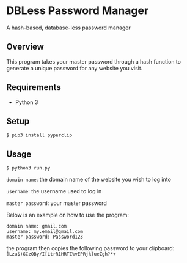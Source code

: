 DBLess Password Manager
=======================

A hash-based, database-less password manager

Overview
--------

This program takes your master password through a hash function to generate a unique password for any website you visit.


Requirements
------------

* Python 3

Setup
-----

```shell
$ pip3 install pyperclip
```

Usage
-----

```shell
$ python3 run.py
```

`domain name`: the domain name of the website you wish to log into

`username`: the username used to log in

`master password`: your master password

Below is an example on how to use the program:
```shell
domain name: gmail.com
username: my.email@gmail.com
master password: Password123
```
the program then copies the following password to your clipboard:
`]Lza$)GCzOBy/I[LtrR1HRTZ%vEPRjklueZgh?*+`
